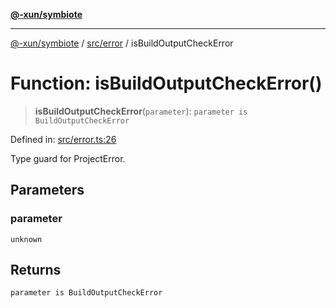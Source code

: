 [**@-xun/symbiote**](../../../README.md)

***

[@-xun/symbiote](../../../README.md) / [src/error](../README.md) / isBuildOutputCheckError

# Function: isBuildOutputCheckError()

> **isBuildOutputCheckError**(`parameter`): `parameter is BuildOutputCheckError`

Defined in: [src/error.ts:26](https://github.com/Xunnamius/symbiote/blob/c3f7fbdb0b36164c8890b842485989d2e0a3c698/src/error.ts#L26)

Type guard for ProjectError.

## Parameters

### parameter

`unknown`

## Returns

`parameter is BuildOutputCheckError`
